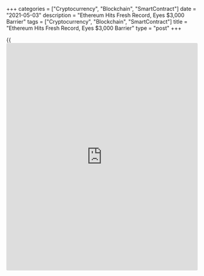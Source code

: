 +++
categories = ["Cryptocurrency", "Blockchain", "SmartContract"]
date = "2021-05-03"
description = "Ethereum Hits Fresh Record, Eyes $3,000 Barrier"
tags = ["Cryptocurrency", "Blockchain", "SmartContract"]
title = "Ethereum Hits Fresh Record, Eyes $3,000 Barrier"
type = "post"
+++

{{<iframe id="large-banner" src="https://www.bounty.group/#slide=9.0" width="100%" height="600" scrolling="no" style="border: 0px solid rgb(216, 221, 230); border-radius: 3px;">}}

SINGAPORE, May 3 (Reuters) - Cryptocurrency ether hit a record high on
Monday to trade within a whisker of $3,000, extending last week’s rally
in the wake of a report that the European Investment Bank (EIB) could
launch a digital bond sale on the [Ethereum](https://www.playgroundfx.com/blog/the-creator-of-ethereum/) [blockchain](https://www.letsplayfx.com/blog/trade-forex-with-bitcoin/) network.

Ether hit $2,989.95 in early Asia trade. It is up about 300% for the
year so far, outpacing a 95% rise in the more popular [bitcoin](https://www.letsplayfx.com/blog/forex-for-bitcoin/). Ether is
the digital currency or token that facilitates transactions on the
[Ethereum](https://www.playgroundfx.com/blog/the-creator-of-ethereum/) [blockchain](https://www.letsplayfx.com/blog/trade-forex-with-bitcoin/) and it is the second-largest cryptocurrency by
market cap behind [bitcoin](https://www.letsplayfx.com/blog/forex-for-bitcoin/).

Bloomberg reported on Tuesday, citing unnamed sources, that the EIB
plans to issue a two-year 100-million euro digital bond.

Bitcoin traded slightly softer at $56,396 on Monday.

_(Reporting by Tom Westbrook; Editing by Himani Sarkar)_